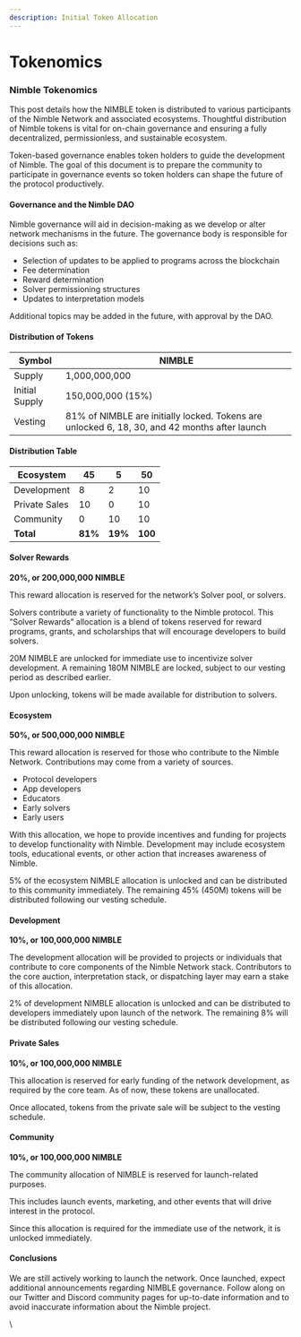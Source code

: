 ```yaml
---
description: Initial Token Allocation
---
```


# Tokenomics

### Nimble Tokenomics

This post details how the NIMBLE token is distributed to various participants of the Nimble Network and associated ecosystems. Thoughtful distribution of Nimble tokens is vital for on-chain governance and ensuring a fully decentralized, permissionless, and sustainable ecosystem.

Token-based governance enables token holders to guide the development of Nimble. The goal of this document is to prepare the community to participate in governance events so token holders can shape the future of the protocol productively.

#### Governance and the Nimble DAO

Nimble governance will aid in decision-making as we develop or alter network mechanisms in the future. The governance body is responsible for decisions such as:

* Selection of updates to be applied to programs across the blockchain
* Fee determination
* Reward determination
* Solver permissioning structures
* Updates to interpretation models

Additional topics may be added in the future, with approval by the DAO.

#### Distribution of Tokens

| Symbol         | NIMBLE                                                                                        |
| -------------- | --------------------------------------------------------------------------------------------- |
| Supply         | 1,000,000,000                                                                                 |
| Initial Supply | 150,000,000 (15%)                                                                             |
| Vesting        | 81% of NIMBLE are initially locked. Tokens are unlocked 6, 18, 30, and 42 months after launch |

#### Distribution Table

| Ecosystem     | 45      | 5       | 50      |
| ------------- | ------- | ------- | ------- |
| Development   | 8       | 2       | 10      |
| Private Sales | 10      | 0       | 10      |
| Community     | 0       | 10      | 10      |
| **Total**     | **81%** | **19%** | **100** |

#### Solver Rewards

**20%, or 200,000,000 NIMBLE**

This reward allocation is reserved for the network’s Solver pool, or solvers.

Solvers contribute a variety of functionality to the Nimble protocol. This “Solver Rewards” allocation is a blend of tokens reserved for reward programs, grants, and scholarships that will encourage developers to build solvers.

20M NIMBLE are unlocked for immediate use to incentivize solver development. A remaining 180M NIMBLE are locked, subject to our vesting period as described earlier.

Upon unlocking, tokens will be made available for distribution to solvers.

#### Ecosystem

**50%, or 500,000,000 NIMBLE**

This reward allocation is reserved for those who contribute to the Nimble Network. Contributions may come from a variety of sources.

* Protocol developers
* App developers
* Educators
* Early solvers
* Early users

With this allocation, we hope to provide incentives and funding for projects to develop functionality with Nimble. Development may include ecosystem tools, educational events, or other action that increases awareness of Nimble.

5% of the ecosystem NIMBLE allocation is unlocked and can be distributed to this community immediately. The remaining 45% (450M) tokens will be distributed following our vesting schedule.

#### Development

**10%, or 100,000,000 NIMBLE**

The development allocation will be provided to projects or individuals that contribute to core components of the Nimble Network stack. Contributors to the core auction, interpretation stack, or dispatching layer may earn a stake of this allocation.

2% of development NIMBLE allocation is unlocked and can be distributed to developers immediately upon launch of the network. The remaining 8% will be distributed following our vesting schedule.

#### Private Sales

**10%, or 100,000,000 NIMBLE**

This allocation is reserved for early funding of the network development, as required by the core team. As of now, these tokens are unallocated.

Once allocated, tokens from the private sale will be subject to the vesting schedule.

#### Community

**10%, or 100,000,000 NIMBLE**

The community allocation of NIMBLE is reserved for launch-related purposes.&#x20;

This includes launch events, marketing, and other events that will drive interest in the protocol.

Since this allocation is required for the immediate use of the network, it is unlocked immediately.

#### Conclusions

We are still actively working to launch the network. Once launched, expect additional announcements regarding NIMBLE governance. Follow along on our Twitter and Discord community pages for up-to-date information and to avoid inaccurate information about the Nimble project.

\
